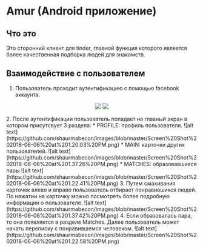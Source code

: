 # Amur (Android приложение)
## Что это
Это сторонний клиент для tinder, главной функция которого является более качественная подборка людей для знакомств.
## Взаимодействие с пользователем
1. Пользователь проходит аутентификацию с помощью facebook аккаунта.
<p align="center">
	<img src="https://github.com/shaurmabecon/images/blob/master/Screen%20Shot%202018-06-06%20at%201.12.43%20PM.png" />
	<img src="https://github.com/shaurmabecon/images/blob/master/Screen%20Shot%202018-06-06%20at%201.13.08%20PM.png" />
</p>
2. После аутентификации пользователь попадает на главный экран в котором присутсвует 3 раздела:
	* PROFILE: профиль пользователя.
	![alt text](https://github.com/shaurmabecon/images/blob/master/Screen%20Shot%202018-06-06%20at%201.20.03%20PM.png)
	* MAIN: карточки других пользователей.
	![alt text](https://github.com/shaurmabecon/images/blob/master/Screen%20Shot%202018-06-06%20at%201.37.26%20PM.png)
	* MATCHES: образовавшиеся пары
	![alt text](https://github.com/shaurmabecon/images/blob/master/Screen%20Shot%202018-06-06%20at%201.22.41%20PM.png)
3. Путем смахивания карточек влево и вправо пользователь отбирает понравившихся людей. По нажатии на карточку можно посмотреть более подробную информации о пользователе.
	![alt text](https://github.com/shaurmabecon/images/blob/master/Screen%20Shot%202018-06-06%20at%201.37.42%20PM.png)
4. Если образовалась пара, то она появляется в разделе Matches. Далее пользователь может начать переписку с понравившемся человеком.
	![alt text](https://github.com/shaurmabecon/images/blob/master/Screen%20Shot%202018-06-06%20at%201.22.58%20PM.png)
